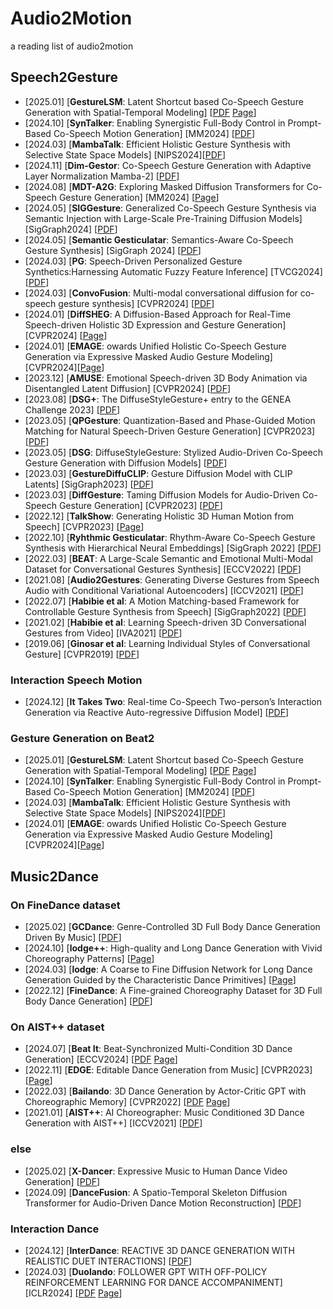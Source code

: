 # Audio2Motion
a reading list of audio2motion  
## Speech2Gesture
* [2025.01] [**GestureLSM**: Latent Shortcut based Co-Speech Gesture Generation with Spatial-Temporal Modeling] [[PDF](https://arxiv.org/pdf/2501.18898v1) [Page](https://andypinxinliu.github.io/GestureLSM)]
* [2024.10] [**SynTalker**: Enabling Synergistic Full-Body Control in Prompt-Based Co-Speech Motion Generation] [MM2024] [[PDF](https://arxiv.org/pdf/2410.00464v1)]
* [2024.03] [**MambaTalk**: Efficient Holistic Gesture Synthesis with Selective State Space Models] [NIPS2024][[PDF](https://arxiv.org/pdf/2403.09471v5)] 
* [2024.11] [**Dim-Gestor**: Co-Speech Gesture Generation with Adaptive Layer Normalization Mamba-2] [[PDF](https://arxiv.org/pdf/2411.16729)]
* [2024.08] [**MDT-A2G**: Exploring Masked Diffusion Transformers for Co-Speech Gesture Generation] [MM2024] [[Page](https://xiaofenmao.github.io/web-project/MDT-A2G/)]
* [2024.05] [**SIGGesture**: Generalized Co-Speech Gesture Synthesis via Semantic Injection with Large-Scale Pre-Training Diffusion Models] [SigGraph2024] [[PDF](https://arxiv.org/pdf/2405.13336)]
* [2024.05] [**Semantic Gesticulatar**: Semantics-Aware Co-Speech Gesture Synthesis] [SigGraph 2024] [[PDF](https://arxiv.org/pdf/2405.09814)]
* [2024.03] [**PG**: Speech-Driven Personalized Gesture Synthetics:Harnessing Automatic Fuzzy Feature Inference] [TVCG2024] [[PDF](https://arxiv.org/pdf/2403.10805)]
* [2024.03] [**ConvoFusion**: Multi-modal conversational diffusion for co-speech gesture synthesis] [CVPR2024] [[PDF](https://arxiv.org/pdf/2403.17936)]
* [2024.01] [**DiffSHEG**: A Diffusion-Based Approach for Real-Time Speech-driven Holistic 3D Expression and Gesture Generation] [CVPR2024] [[Page](https://jeremycjm.github.io/proj/DiffSHEG/)]
* [2024.01] [**EMAGE**: owards Unified Holistic Co-Speech Gesture Generation via Expressive Masked Audio Gesture Modeling] [CVPR2024][[Page](https://pantomatrix.github.io/EMAGE/)]
* [2023.12] [**AMUSE**: Emotional Speech-driven 3D Body Animation via Disentangled Latent Diffusion] [CVPR2024] [[PDF](https://arxiv.org/pdf/2312.04466)]
* [2023.08] [**DSG+**: The DiffuseStyleGesture+ entry to the GENEA Challenge 2023] [[PDF](https://arxiv.org/pdf/2308.13879)]
* [2023.05] [**QPGesture**: Quantization-Based and Phase-Guided Motion Matching for Natural Speech-Driven Gesture Generation] [CVPR2023] [[PDF](https://arxiv.org/pdf/2305.11094)]
* [2023.05] [**DSG**: DiffuseStyleGesture: Stylized Audio-Driven Co-Speech Gesture Generation with Diffusion Models] [[PDF](https://arxiv.org/pdf/2305.04919)]
* [2023.03] [**GestureDiffuCLIP**: Gesture Diffusion Model with CLIP Latents] [SigGraph2023] [[PDF](https://arxiv.org/pdf/2303.14613)]
* [2023.03] [**DiffGesture**: Taming Diffusion Models for Audio-Driven Co-Speech Gesture Generation] [CVPR2023] [[PDF](https://arxiv.org/pdf/2303.09119)]
* [2022.12] [**TalkShow**: Generating Holistic 3D Human Motion from Speech] [CVPR2023] [[Page](https://talkshow.is.tue.mpg.de/)]
* [2022.10] [**Ryhthmic Gesticulatar**: Rhythm-Aware Co-Speech Gesture Synthesis with Hierarchical Neural Embeddings] [SigGraph 2022] [[PDF](https://arxiv.org/pdf/2210.01448)]
* [2022.03] [**BEAT**: A Large-Scale Semantic and Emotional Multi-Modal Dataset for Conversational Gestures Synthesis] [ECCV2022] [[PDF](https://arxiv.org/pdf/2203.05297)]
* [2021.08] [**Audio2Gestures**: Generating Diverse Gestures from Speech Audio with Conditional Variational Autoencoders] [ICCV2021] [[PDF](https://arxiv.org/pdf/2108.06720)]
* [2022.07] [**Habibie et al**: A Motion Matching-based Framework for Controllable Gesture Synthesis from Speech] [SigGraph2022] [[PDF](https://vcai.mpi-inf.mpg.de/projects/SpeechGestureMatching/data/paper.pdf)]
* [2021.02] [**Habibie et al**: Learning Speech-driven 3D Conversational Gestures from Video] [IVA2021] [[PDF](https://arxiv.org/pdf/2102.06837)]
* [2019.06] [**Ginosar et al**: Learning Individual Styles of Conversational Gesture] [CVPR2019] [[PDF](https://arxiv.org/pdf/1906.04160)]
### Interaction Speech Motion
* [2024.12] [**It Takes Two**: Real-time Co-Speech Two-person’s Interaction Generation via Reactive Auto-regressive Diffusion Model] [[PDF](https://arxiv.org/pdf/2412.02419)]
### Gesture Generation on Beat2
* [2025.01] [**GestureLSM**: Latent Shortcut based Co-Speech Gesture Generation with Spatial-Temporal Modeling] [[PDF](https://arxiv.org/pdf/2501.18898v1) [Page](https://andypinxinliu.github.io/GestureLSM)]
* [2024.10] [**SynTalker**: Enabling Synergistic Full-Body Control in Prompt-Based Co-Speech Motion Generation] [MM2024] [[PDF](https://arxiv.org/pdf/2410.00464v1)]
* [2024.03] [**MambaTalk**: Efficient Holistic Gesture Synthesis with Selective State Space Models] [NIPS2024][[PDF](https://arxiv.org/pdf/2403.09471v5)]
* [2024.01] [**EMAGE**: owards Unified Holistic Co-Speech Gesture Generation via Expressive Masked Audio Gesture Modeling] [CVPR2024][[Page](https://pantomatrix.github.io/EMAGE/)]

## Music2Dance
### On FineDance dataset
* [2025.02] [**GCDance**: Genre-Controlled 3D Full Body Dance Generation Driven By Music] [[PDF](https://arxiv.org/pdf/2502.18309)]
* [2024.10] [**lodge++**: High-quality and Long Dance Generation with Vivid Choreography Patterns] [[Page](https://li-ronghui.github.io/lodgepp)]
* [2024.03] [**lodge**: A Coarse to Fine Diffusion Network for Long Dance Generation Guided by the Characteristic Dance Primitives] [[Page](https://li-ronghui.github.io/lodge)]
* [2022.12] [**FineDance**: A Fine-grained Choreography Dataset for 3D Full Body Dance Generation] [[PDF](https://arxiv.org/pdf/2212.03741)]
### On AIST++ dataset
* [2024.07] [**Beat It**: Beat-Synchronized Multi-Condition 3D Dance Generation] [ECCV2024] [[PDF](https://arxiv.org/pdf/2407.07554) [Page](https://zikaihuangscut.github.io/Beat-It/)]
* [2022.11] [**EDGE**: Editable Dance Generation from Music] [CVPR2023] [[Page](https://edge-dance.github.io/)]
* [2022.03] [**Bailando**: 3D Dance Generation by Actor-Critic GPT with Choreographic Memory] [CVPR2022] [[PDF](https://arxiv.org/pdf/2203.13055) [Page](https://www.mmlab-ntu.com/project/bailando/index.html)]
* [2021.01] [**AIST++**: AI Choreographer: Music Conditioned 3D Dance Generation with AIST++] [ICCV2021] [[PDF](https://arxiv.org/pdf/2101.08779)]
### else
* [2025.02] [**X-Dancer**: Expressive Music to Human Dance Video Generation] [[PDF](https://arxiv.org/pdf/2502.17414)]
* [2024.09] [**DanceFusion**: A Spatio-Temporal Skeleton Diffusion Transformer for Audio-Driven Dance Motion Reconstruction] [[PDF](https://arxiv.org/pdf/2411.04646)]
### Interaction Dance
* [2024.12] [**InterDance**: REACTIVE 3D DANCE GENERATION WITH REALISTIC DUET INTERACTIONS] [[PDF](https://arxiv.org/pdf/2412.16982)]
* [2024.03] [**Duolando**: FOLLOWER GPT WITH OFF-POLICY REINFORCEMENT LEARNING FOR DANCE ACCOMPANIMENT] [ICLR2024] [[PDF](https://arxiv.org/pdf/2403.18811) [Page](https://lisiyao21.github.io/projects/Duolando/)]

